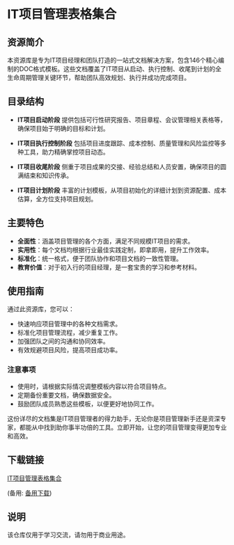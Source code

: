 # IT项目管理表格集合

## 资源简介

本资源库是专为IT项目经理和团队打造的一站式文档解决方案，包含146个精心编制的DOC格式模板。这些文档覆盖了IT项目从启动、执行控制、收尾到计划的全生命周期管理关键环节，帮助团队高效规划、执行并成功完成项目。

## 目录结构

- **IT项目启动阶段**
  提供包括可行性研究报告、项目章程、会议管理相关表格等，确保项目始于明确的目标和计划。
  
- **IT项目执行控制阶段**
  包括项目进度跟踪、成本控制、质量管理和风险监控等多种工具，助力精确掌控项目动态。
  
- **IT项目收尾阶段**
  侧重于项目成果的交接、经验总结和人员安置，确保项目的圆满结束和知识传承。
  
- **IT项目计划阶段**
  丰富的计划模板，从项目初始化的详细计划到资源配置、成本估算，全方位支持项目规划。

## 主要特色

- **全面性**：涵盖项目管理的各个方面，满足不同规模IT项目的需求。
- **实用性**：每个文档均根据行业最佳实践定制，即拿即用，提升工作效率。
- **标准化**：统一格式，便于团队协作和项目文档的一致性管理。
- **教育价值**：对于初入行的项目经理，是一套宝贵的学习和参考材料。

## 使用指南

通过此资源库，您可以：
- 快速响应项目管理中的各种文档需求。
- 标准化项目管理流程，减少重复工作。
- 加强团队之间的沟通和协同效率。
- 有效规避项目风险，提高项目成功率。

### 注意事项

- 使用时，请根据实际情况调整模板内容以符合项目特点。
- 定期备份重要文档，确保数据安全。
- 鼓励团队成员熟悉这些模板，以便更好地协同工作。

这份详尽的文档集是IT项目管理者的得力助手，无论你是项目管理新手还是资深专家，都能从中找到助你事半功倍的工具。立即开始，让您的项目管理变得更加专业和高效。

## 下载链接
[IT项目管理表格集合](https://pan.quark.cn/s/0cf9235a2473) 

(备用: [备用下载](https://pan.baidu.com/s/14-3f5K8GccM3drfCfUiwEg?pwd=1234))

## 说明

该仓库仅用于学习交流，请勿用于商业用途。
